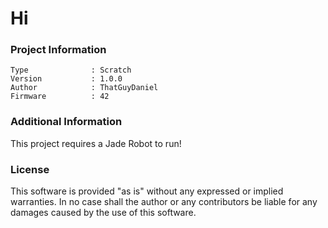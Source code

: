 Hi
================



### Project Information
```
Type              : Scratch
Version           : 1.0.0
Author            : ThatGuyDaniel
Firmware          : 42
```

### Additional Information
This project requires a Jade Robot to run!

### License
This software is provided "as is" without any expressed or implied warranties.  In no case shall the author or any contributors be liable for any damages caused by the use of this software.

